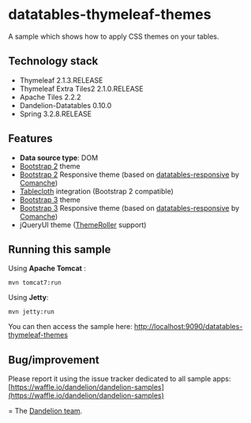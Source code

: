 datatables-thymeleaf-themes
=================================================================

A sample which shows how to apply CSS themes on your tables.

## Technology stack

 - Thymeleaf 2.1.3.RELEASE
 - Thymeleaf Extra Tiles2 2.1.0.RELEASE
 - Apache Tiles 2.2.2
 - Dandelion-Datatables 0.10.0
 - Spring 3.2.8.RELEASE

## Features
		
- __Data source type__: DOM
 - [Bootstrap 2](http://getbootstrap.com/2.3.2/) theme
 - [Bootstrap 2](http://getbootstrap.com/2.3.2/) Responsive theme (based on [datatables-responsive](https://github.com/Comanche/datatables-responsive) by [Comanche](https://github.com/Comanche))
 - [Tablecloth](https://github.com/bwsewell/tablecloth) integration (Bootstrap 2 compatible)
 - [Bootstrap 3](http://getbootstrap.com/) theme
 - [Bootstrap 3](http://getbootstrap.com/) Responsive theme (based on [datatables-responsive](https://github.com/Comanche/datatables-responsive) by [Comanche](https://github.com/Comanche))
 - jQueryUI theme ([ThemeRoller](http://jqueryui.com/themeroller/) support)

## Running this sample

Using __Apache Tomcat__ :

    mvn tomcat7:run

Using __Jetty__:

    mvn jetty:run

You can then access the sample here: [http://localhost:9090/datatables-thymeleaf-themes](http://localhost:9090/datatables-thymeleaf-themes)

## Bug/improvement

Please report it using the issue tracker dedicated to all sample apps: [https://waffle.io/dandelion/dandelion-samples](https://waffle.io/dandelion/dandelion-samples)

=
The [Dandelion team](http://dandelion.github.io/team/).